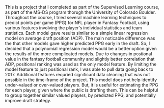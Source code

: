 This is a project that I completed as part of the Supervised Learning course, as part of the MS-DS program thorugh the University of Colorado Boulder.  Throughout the course, I tried several machine learning techniques to predict points per game (PPG) for NFL player in Fantasy Football, using various features involving the player's individual statistics and team statistics.  Each model gave results similar to a simple linear regression model on average draft position (ADP). The main noticable difference was the that other models gave higher predicted PPG early in the draft.  So, I decided that a polynomial regression model would be a better option given the results of the more complicated models. Due to changes in postional value in the fantasy football community and slightly better correlation that ADP, positional ranking was used as the only model feature.  By limiting the model feature to just positional rank, I was able to pull data going back to 2017.  Additional features requried significant data cleaning that was not possible in the time-frame of the project. This model does not help identify under-valued or over-valued players. But, it is useful for estimating the PPG for each player, given where the public is drafting them.  This can be helpful to group together similar valued players, by predicted PPG, and potentially improve draft strategy.

